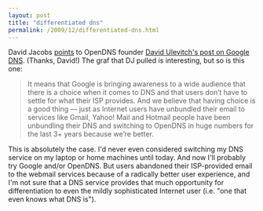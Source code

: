 ```yaml
---
layout: post
title: "differentiated dns"
permalink: /2009/12/differentiated-dns.html
---
```


David Jacobs [points](http://hello.typepad.com/hello/2009/12/google-dns.html) to OpenDNS founder [David Ulevitch's post on Google DNS](http://blog.opendns.com/2009/12/03/opendns-google-dns/). (Thanks, David!) The graf that DJ pulled is interesting, but so is this one:

> It means that Google is bringing awareness to a wide audience that there is a choice when it comes to DNS and that users don’t have to settle for what their ISP provides. And we believe that having choice is a good thing — just as Internet users have unbundled their email to services like Gmail, Yahoo! Mail and Hotmail people have been unbundling their DNS and switching to OpenDNS in huge numbers for the last 3+ years because we’re better.

This is absolutely the case. I'd never even considered switching my DNS service on my laptop or home machines until today. And now I'll probably try Google and/or OpenDNS. But users abandoned their ISP-provided email to the webmail services because of a radically better user experience, and I'm not sure that a DNS service provides that much opportunity for differentiation to even the mildly sophisticated Internet user (i.e. "one that even knows what DNS is").